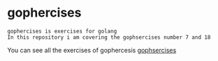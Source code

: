 # gophercises
```
gophercises is exercises for golang
In this repository i am covering the gophsercises number 7 and 18

```
You can see all the exercises of gophercesis
[gophsercises](https://gophercises.com/exercises)
